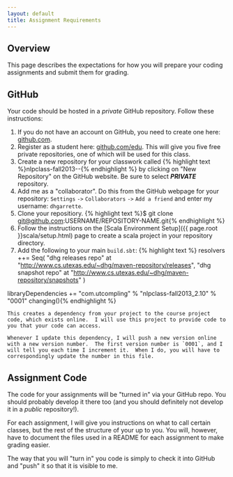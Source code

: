 ```yaml
---
layout: default
title: Assignment Requirements
---
```


## Overview

This page describes the expectations for how you will prepare your coding assignments and submit them for grading.




## GitHub

Your code should be hosted in a *private* GitHub repository.  Follow these instructions:

1. If you do not have an account on GitHub, you need to create one here: [github.com](https://github.com/).
2. Register as a student here: [github.com/edu](https://github.com/edu).  This will give you five free private repositories, one of which will be used for this class.
3. Create a new repository for your classwork called 
    {% highlight text %}nlpclass-fall2013-<lastname>-<firstname>{% endhighlight %}
    by clicking on "New Repository" on the GitHub website.  Be sure to select ***PRIVATE*** repository.
4. Add me as a "collaborator".  Do this from the GitHub webpage for your repository: `Settings` `->` `Collaborators` `->` `Add a friend` and enter my username: `dhgarrette`.
5. Clone your repositiory.
    {% highlight text %}$ git clone git@github.com:USERNAME/REPOSITORY-NAME.git{% endhighlight %}
6. Follow the instructions on the [Scala Environment Setup]({{ page.root }}scala/setup.html) page to create a scala project in your repository directory.
7. Add the following to your main `build.sbt`:
    {% highlight text %}
resolvers ++= Seq(
  "dhg releases repo" at "http://www.cs.utexas.edu/~dhg/maven-repository/releases",
  "dhg snapshot repo" at "http://www.cs.utexas.edu/~dhg/maven-repository/snapshots"
)
    
libraryDependencies += "com.utcompling" % "nlpclass-fall2013_2.10" % "0001" changing(){% endhighlight %}

    This creates a dependency from your project to the course project code, which exists online.  I will use this project to provide code to you that your code can access.

    Whenever I update this dependency, I will push a new version online with a new version number.  The first version number is `0001`, and I will tell you each time I increment it.  When I do, you will have to correspondingly update the number in this file.


## Assignment Code

The code for your assignments will be "turned in" via your GitHub repo.  You should probably develop it there too (and you should definitely not develop it in a *public* repository!).

For each assignment, I will give you instructions on what to call certain classes, but the rest of the structure of your up to you.  You will, however, have to document the files used in a README for each assignment to make grading easier.

The way that you will "turn in" you code is simply to check it into GitHub and "push" it so that it is visible to me.
